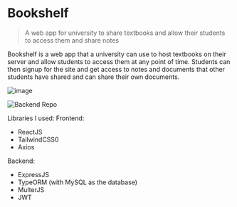# Bookshelf
> A web app for university to share textbooks and allow their students to access them and share notes

Bookshelf is a web app that a university can use to host textbooks on their server and allow students to access them at any point of time. Students can then signup for the site and get access to notes and documents that other students have shared and can share their own documents.

![image](https://github.com/Junos16/bookshelf-frontend/assets/93246181/08a53d50-3413-466d-a97f-c65cfee4772c)

![Backend Repo](https://github.com/Junos16/bookshelf-backend)

Libraries I used:
Frontend:
  - ReactJS
  - TailwindCSS0
  - Axios

Backend:
  - ExpressJS
  - TypeORM (with MySQL as the database)
  - MulterJS
  - JWT

